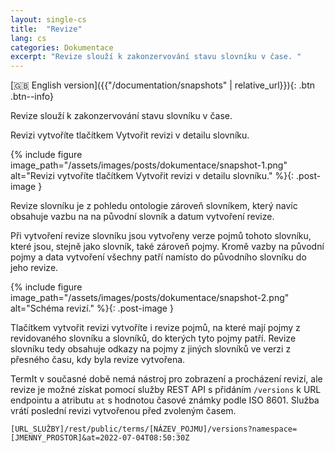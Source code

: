 ```yaml
---
layout: single-cs
title:  "Revize"
lang: cs
categories: Dokumentace
excerpt: "Revize slouží k zakonzervování stavu slovníku v čase. "
---
```


[🇬🇧 English version]({{"/documentation/snapshots" | relative_url}}){: .btn .btn--info}

Revize slouží k zakonzervování stavu slovníku v čase.

Revizi vytvoříte tlačítkem Vytvořit revizi v detailu slovníku.

{% include figure image_path="/assets/images/posts/dokumentace/snapshot-1.png" alt="Revizi vytvoříte tlačítkem Vytvořit revizi v detailu slovníku." %}{: .post-image }

Revize slovníku je z pohledu ontologie zároveň slovníkem, který navíc obsahuje vazbu na na původní slovník a datum vytvoření revize.

Při vytvoření revize slovníku jsou vytvořeny verze pojmů tohoto slovníku, které jsou, stejně jako slovník, také zároveň pojmy. Kromě vazby na původní pojmy a data vytvoření všechny patří namísto do původního slovníku do jeho revize.

{% include figure image_path="/assets/images/posts/dokumentace/snapshot-2.png" alt="Schéma revizí." %}{: .post-image }

Tlačítkem vytvořit revizi vytvoříte i revize pojmů, na které mají pojmy z revidovaného slovníku a slovníků, do kterých tyto pojmy patří. Revize slovníku tedy obsahuje odkazy na pojmy z jiných slovníků ve verzi z přesného času, kdy byla revize vytvořena.

TermIt v současné době nemá nástroj pro zobrazení a procházení revizí, ale revize je možné získat pomocí služby REST API s přidáním `/versions` k URL endpointu a atributu `at` s hodnotou časové známky podle ISO 8601. Služba vrátí poslední revizi vytvořenou před zvoleným časem.

`[URL_SLUŽBY]/rest/public/terms/[NÁZEV_POJMU]/versions?namespace=[JMENNÝ_PROSTOR]&at=2022-07-04T08:50:30Z`
